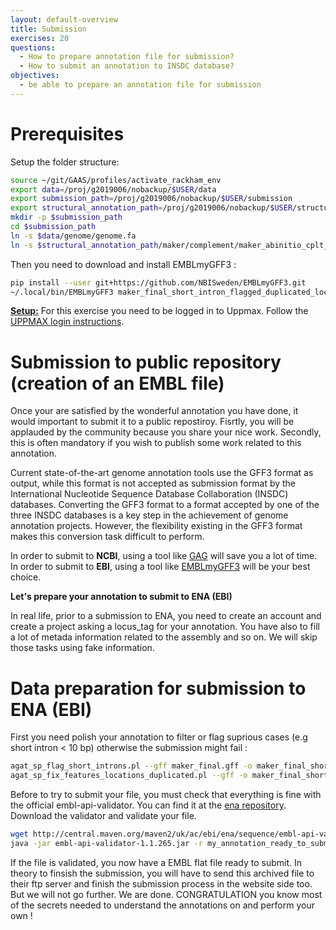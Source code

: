 ```yaml
---
layout: default-overview
title: Submission
exercises: 20
questions:
  - How to prepare annotation file for submission?
  - How to submit an annotation to INSDC database?
objectives:
  - be able to prepare an annotation file for submission
---
```


# Prerequisites

Setup the folder structure:

```bash
source ~/git/GAAS/profiles/activate_rackham_env
export data=/proj/g2019006/nobackup/$USER/data
export submission_path=/proj/g2019006/nobackup/$USER/submission
export structural_annotation_path=/proj/g2019006/nobackup/$USER/structural_annotation
mkdir -p $submission_path
cd $submission_path
ln -s $data/genome/genome.fa
ln -s $structural_annotation_path/maker/complement/maker_abinitio_cplt_by_evidence.gff maker_final.gff

```

Then you need to download and install EMBLmyGFF3 :
```bash
pip install --user git+https://github.com/NBISweden/EMBLmyGFF3.git
~/.local/bin/EMBLmyGFF3 maker_final_short_intron_flagged_duplicated_location_fixed.gff genome.fa -o my_annotation_ready_to_submit.embl
```

<u>**Setup:**</u> For this exercise you need to be logged in to Uppmax. Follow the [UPPMAX login instructions](uppmax_login).

# Submission to public repository (creation of an EMBL file)

Once your are satisfied by the wonderful annotation you have done, it would important to submit it to a public repostiroy. Fisrtly, you will be applauded by the community because you share your nice work. Secondly, this is often mandatory if you wish to publish some work related to this annotation.

Current state-of-the-art genome annotation tools use the GFF3 format as output, while this format is not accepted as submission format by the International Nucleotide Sequence Database Collaboration (INSDC) databases. Converting the GFF3 format to a format accepted by one of the three INSDC databases is a key step in the achievement of genome annotation projects. However, the flexibility existing in the GFF3 format makes this conversion task difficult to perform.

In order to submit to **NCBI**, using a tool like [GAG](https://genomeannotation.github.io/GAG/) will save you a lot of time.  
In order to submit to **EBI**, using a tool like [EMBLmyGFF3](https://github.com/NBISweden/EMBLmyGFF3) will be your best choice.

**Let's prepare your annotation to submit to ENA (EBI)**

In real life, prior to a submission to ENA, you need to create an account and create a project asking a locus_tag for your annotation. You have also to fill a lot of metada information related to the assembly and so on. We will skip those tasks using fake information.

# Data preparation for submission to ENA (EBI) 
First you need polish your annotation to filter or flag suprious cases (e.g short intron < 10 bp) otherwise the submission might fail :  
```bash
agat_sp_flag_short_introns.pl --gff maker_final.gff -o maker_final_short_intron_flagged.gff
agat_sp_fix_features_locations_duplicated.pl --gff -o maker_final_short_intron_flagged_duplicated_location_fixed.gff
```



Before to try to submit your file, you must check that everything is fine with the official embl-api-validator. You can find it at the [ena repository](https://github.com/enasequence/sequencetools). Download the validator and validate your file.
```bash
wget http://central.maven.org/maven2/uk/ac/ebi/ena/sequence/embl-api-validator/1.1.265/embl-api-validator-1.1.265.jar
java -jar embl-api-validator-1.1.265.jar -r my_annotation_ready_to_submit.embl
```

If the file is validated, you now have a EMBL flat file ready to submit. In theory to finsish the submission, you will have to send this archived file to their ftp server and finish the submission process in the website side too.
But we will not go further. We are done. CONGRATULATION you know most of the secrets needed to understand the annotations on and perform your own !
